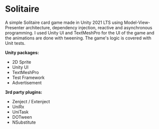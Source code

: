 # Solitaire
A simple Solitaire card game made in Unity 2021 LTS using Model-View-Presenter architecture, dependency injection, reactive and asynchronous programming. I used Unity UI and TextMeshPro for the UI of the game and the animations are done with tweening. The game's logic is covered with Unit tests.

**Unity packages:**
* 2D Sprite
* Unity UI
* TextMeshPro
* Test Framework
* Advertisement

**3rd party plugins:**
* Zenject / Extenject
* UniRx
* UniTask
* DOTween
* NSubstitute
